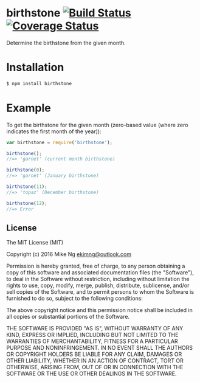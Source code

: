 
# birthstone [![Build Status](https://travis-ci.org/ekimng/birthstone.svg?branch=master)](https://travis-ci.org/ekimng/birthstone) [![Coverage Status](https://coveralls.io/repos/github/ekimng/birthstone/badge.svg?branch=master)](https://coveralls.io/github/ekimng/birthstone?branch=master)

  Determine the birthstone from the given month.

# Installation

```bash
$ npm install birthstone
```

# Example

To get the birthstone for the given month (zero-based value (where zero indicates the first month of the year)):

```js
var birthstone = require('birthstone');

birthstone();
//=> 'garnet' (current month birthstone) 

birthstone(0);
//=> 'garnet' (January birthstone)

birthstone(11);
//=> 'topaz' (December birthstone)

birthstone(12);
//=> Error 
```

## License

The MIT License (MIT)

Copyright (c) 2016 Mike Ng <ekimng@outlook.com> 

Permission is hereby granted, free of charge, to any person obtaining a copy
of this software and associated documentation files (the "Software"), to deal
in the Software without restriction, including without limitation the rights
to use, copy, modify, merge, publish, distribute, sublicense, and/or sell
copies of the Software, and to permit persons to whom the Software is
furnished to do so, subject to the following conditions:

The above copyright notice and this permission notice shall be included in all
copies or substantial portions of the Software.

THE SOFTWARE IS PROVIDED "AS IS", WITHOUT WARRANTY OF ANY KIND, EXPRESS OR
IMPLIED, INCLUDING BUT NOT LIMITED TO THE WARRANTIES OF MERCHANTABILITY,
FITNESS FOR A PARTICULAR PURPOSE AND NONINFRINGEMENT. IN NO EVENT SHALL THE
AUTHORS OR COPYRIGHT HOLDERS BE LIABLE FOR ANY CLAIM, DAMAGES OR OTHER
LIABILITY, WHETHER IN AN ACTION OF CONTRACT, TORT OR OTHERWISE, ARISING FROM,
OUT OF OR IN CONNECTION WITH THE SOFTWARE OR THE USE OR OTHER DEALINGS IN THE
SOFTWARE.
